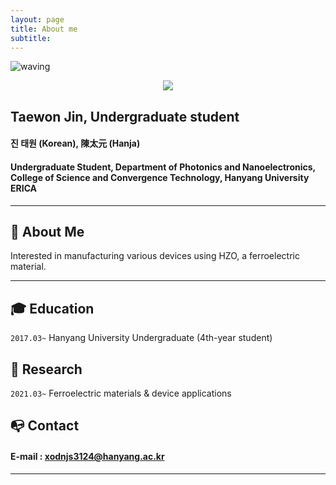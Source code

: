 ```yaml
---
layout: page
title: About me
subtitle: 
---
```

![waving](https://capsule-render.vercel.app/api?type=waving&height=200&text=Jin%20taewon&fontAlign=50&fontAlignY=40&color=gradient)

<p align="center"><img src='https://user-images.githubusercontent.com/70870983/148034243-606b0122-1f52-4222-86c9-4975d9f1e728.png'></p>

## Taewon Jin, Undergraduate student
#### 진 태원 (Korean), 陳太元 (Hanja)
#### Undergraduate Student, Department of Photonics and Nanoelectronics, College of Science and Convergence Technology, Hanyang University ERICA

---

## **👩 About Me**
Interested in manufacturing various devices using HZO, a ferroelectric material.
  
---

## **🎓 Education**

`2017.03~` Hanyang University Undergraduate (4th-year student)


## **📝 Research** 

`2021.03~` Ferroelectric materials & device applications

## **📭 Contact** 

#### E-mail : xodnjs3124@hanyang.ac.kr
---



